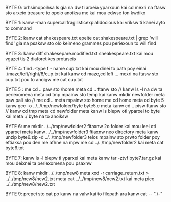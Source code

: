 BYTE 0: xrhsimopoihsa ls gia na dw ti arxeia yparxoun kai cd <onoma arxeioy> mexri na ftasw sto arxeio treasure to opoio anoiksa me <cat treasure> kai mou edwse ton kwdiko

BYTE 1: kanw -man supercalifragilisticexpialidocious kai vriksw ti kanei ayto to command

BYTE 2: kanw cat shakespeare.txt epeite cat shakespeare.txt | grep 'will find' gia na psaksw sto olo keimeno grammes pou periexoun to will find 

BYTE 3: kanw diff shakesepare.modified.txt sheakespeare.txt kai mou vgazei tis 2 diaforetikes protaseis

BYTE 4: find .-type f - name cup.txt kai mou dinei to path poy einai ./maze/left/right/8/cup.txt kai kanw cd maze,cd left ... mexri na ftasw sto cup.txt pou to anoigw me cat cup.txt

BYTE 5 : me cd .. paw sto /home meta cd .. ftanw sto // kanw ls -l na dw ta periexomena meta cd tmp mpainw sto temp kai kanw mkdir newfolder meta paw pali sto // me cd .. meta mpainw sto home me cd home meta cd byte 5 kanw gcc -o ../../tmp/newfolder/byte byte5.c meta kanw cd .. pisw ftanw sto // kanw cd tmp meta cd newfolder meta kanw ls blepw oti yparxei to byte kai meta ./ byte na to anoiksw

BYTE 6: me mkdir ../../tmp/newfolder2 fitaxnw 2o folder kai mou leei oti yparxei meta kanw ../../tmp/newfolder3 ftiaxnw neo directory meta kanw unzip byte6.zip -d ../../tmp/newfolder3 telos mpainw sto prwto folder poy eftiaksa pou den me afhne na mpw  me cd ../../tmp/newfolder2 kai meta cat byte6.txt

BYTE 7: kanw ls -l blepw ti yparxei kai meta kanw tar -ztvf byte7.tar.gz kai mou deixnei ta periexomena pou psaxnw

BYTE 8: kanw mkdir ../../tmp/new8 meta xxd -r carriage_return.txt > ../../tmp/new8/new2.txt meta cat  ../../tmp/new8/new2.txt kai meta pico  ../../tmp/new8/new2.txt

BYTE 9: prepei sto cat po kanw na valw kai to filepath ara kanw cat -- "./-"

